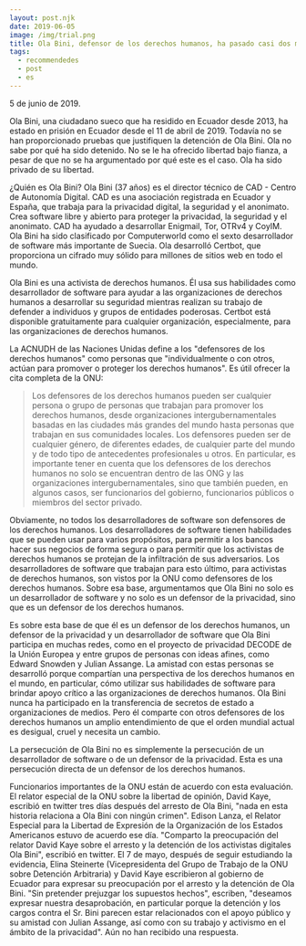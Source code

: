 ```yaml
---
layout: post.njk
date: 2019-06-05
image: /img/trial.png
title: Ola Bini, defensor de los derechos humanos, ha pasado casi dos meses en una prisión en Ecuador
tags:
  - recommendedes
  - post
  - es
---
```

5 de junio de 2019.

Ola Bini, una ciudadano sueco que ha residido en Ecuador desde 2013, ha estado en prisión en Ecuador desde el 11 de abril de 2019. Todavía no se han proporcionado pruebas que justifiquen la detención de Ola Bini. Ola no sabe por qué ha sido detenido. No se le ha ofrecido libertad bajo fianza, a pesar de que no se ha argumentado por qué este es el caso. Ola ha sido privado de su libertad.

¿Quién es Ola Bini? Ola Bini (37 años) es el director técnico de CAD - Centro de Autonomía Digital. CAD es una asociación registrada en Ecuador y España, que trabaja para la privacidad digital, la seguridad y el anonimato. Crea software libre y abierto para proteger la privacidad, la seguridad y el anonimato. CAD ha ayudado a desarrollar Enigmail, Tor, OTRv4 y CoyIM. Ola Bini ha sido clasificado por Computerworld como el sexto desarrollador de software más importante de Suecia. Ola desarrolló Certbot, que proporciona un cifrado muy sólido para millones de sitios web en todo el mundo.

Ola Bini es una activista de derechos humanos. Él usa sus habilidades como desarrollador de software para ayudar a las organizaciones de derechos humanos a desarrollar su seguridad mientras realizan su trabajo de defender a individuos y grupos de entidades poderosas. Certbot está disponible gratuitamente para cualquier organización, especialmente, para las organizaciones de derechos humanos.

La ACNUDH de las Naciones Unidas define a los "defensores de los derechos humanos" como personas que "individualmente o con otros, actúan para promover o proteger los derechos humanos". Es útil ofrecer la cita completa de la ONU:

> Los defensores de los derechos humanos pueden ser cualquier persona o grupo de personas que trabajan para promover los derechos humanos, desde organizaciones intergubernamentales basadas en las ciudades más grandes del mundo hasta personas que trabajan en sus comunidades locales. Los defensores pueden ser de cualquier género, de diferentes edades, de cualquier parte del mundo y de todo tipo de antecedentes profesionales u otros. En particular, es importante tener en cuenta que los defensores de los derechos humanos no solo se encuentran dentro de las ONG y las organizaciones intergubernamentales, sino que también pueden, en algunos casos, ser funcionarios del gobierno, funcionarios públicos o miembros del sector privado.


Obviamente, no todos los desarrolladores de software son defensores de los derechos humanos. Los desarrolladores de software tienen habilidades que se pueden usar para varios propósitos, para permitir a los bancos hacer sus negocios de forma segura o para permitir que los activistas de derechos humanos se protejan de la infiltración de sus adversarios. Los desarrolladores de software que trabajan para esto último, para activistas de derechos humanos, son vistos por la ONU como defensores de los derechos humanos. Sobre esa base, argumentamos que Ola Bini no solo es un desarrollador de software y no solo es un defensor de la privacidad, sino que es un defensor de los derechos humanos.

Es sobre esta base de que él es un defensor de los derechos humanos, un defensor de la privacidad y un desarrollador de software que Ola Bini participa en muchas redes, como en el proyecto de privacidad DECODE de la Unión Europea y entre grupos de personas con ideas afines, como Edward Snowden y Julian Assange. La amistad con estas personas se desarrolló porque compartían una perspectiva de los derechos humanos en el mundo, en particular, cómo utilizar sus habilidades de software para brindar apoyo crítico a las organizaciones de derechos humanos. Ola Bini nunca ha participado en la transferencia de secretos de estado a organizaciones de medios. Pero él comparte con otros defensores de los derechos humanos un amplio entendimiento de que el orden mundial actual es desigual, cruel y necesita un cambio.

La persecución de Ola Bini no es simplemente la persecución de un desarrollador de software o de un defensor de la privacidad. Esta es una persecución directa de un defensor de los derechos humanos.

Funcionarios importantes de la ONU están de acuerdo con esta evaluación. El relator especial de la ONU sobre la libertad de opinión, David Kaye, escribió en twitter tres días después del arresto de Ola Bini, "nada en esta historia relaciona a Ola Bini con ningún crimen". Edison Lanza, el Relator Especial para la Libertad de Expresión de la Organización de los Estados Americanos estuvo de acuerdo ese día. "Comparto la preocupación del relator David Kaye sobre el arresto y la detención de los activistas digitales Ola Bini", escribió en twitter. El 7 de mayo, después de seguir estudiando la evidencia, Elina Steinerte (Vicepresidenta del Grupo de Trabajo de la ONU sobre Detención Arbitraria) y David Kaye escribieron al gobierno de Ecuador para expresar su preocupación por el arresto y la detención de Ola Bini. "Sin pretender prejuzgar los supuestos hechos", escriben, "deseamos expresar nuestra desaprobación, en particular porque la detención y los cargos contra el Sr. Bini parecen estar relacionados con el apoyo público y su amistad con Julian Assange, así como con su trabajo y activismo en el ámbito de la privacidad". Aún no han recibido una respuesta.
